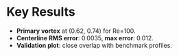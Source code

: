 # Key Results

- **Primary vortex** at (0.62, 0.74) for Re=100.  
- **Centerline RMS error**: 0.0035, **max error**: 0.012.  
- **Validation plot**: close overlap with benchmark profiles.
